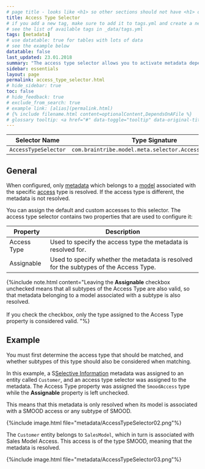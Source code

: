 ```yaml
---
# page title - looks like <h1> so other sections should not have <h1> or single-hash headings
title: Access Type Selector
# if you add a new tag, make sure to add it to tags.yml and create a new page in pages/tags
# see the list of available tags in _data/tags.yml
tags: [metadata]
# use datatable: true for tables with lots of data
# see the example below
datatable: false
last_updated: 23.01.2018
summary: "The access type selector allows you to activate metadata depending on the type of access the model containing the metadata is associated with."
sidebar: essentials
layout: page
permalink: access_type_selector.html
# hide_sidebar: true
toc: false
# hide_feedback: true
# exclude_from_search: true
# example link: [alias](permalink.html)
# {% include filename.html content=optionalContent,DependsOnAFile %}
# glossary tooltip: <a href="#" data-toggle="tooltip" data-original-title="{{site.data.glossary.entity_type}}">entity types</a>
---
```


Selector Name  | Type Signature  
------- | -----------
`AccessTypeSelector` | `com.braintribe.model.meta.selector.AccessTypeSelector`

## General
When configured, only <a href="#" data-toggle="tooltip" data-original-title="{{site.data.glossary.metadata}}">metadata</a> which belongs to a <a href="#" data-toggle="tooltip" data-original-title="{{site.data.glossary.model}}">model</a> associated with the specific <a href="#" data-toggle="tooltip" data-original-title="{{site.data.glossary.access}}">access</a> type is resolved. If the access type is different, the metadata is not resolved.

You can assign the default and custom accesses to this selector. The access type selector contains two properties that are used to configure it:

Property | Description
------| ---------
Access Type | Used to specify the access type the metadata is resolved for.
Assignable | Used to specify whether the metadata is resolved for the subtypes of the Access Type.

{%include note.html content="Leaving the **Assignable** checkbox unchecked means that all subtypes of the Access Type are also valid, so that metadata belonging to a model associated with a subtype is also resolved. <br/> <br/> If you check the checkbox, only the type assigned to the Access Type property is considered valid. "%}

## Example
You must first determine the access type that should be matched, and whether subtypes of this type should also be considered when matching.

In this example, a S[Selective Information](selectiveinformation.html) metadata was assigned to an entity called `Customer`, and an access type selector was assigned to the metadata. The Access Type property was assigned the `SmoodAccess` type while the **Assignable** property is left unchecked.

This means that this metadata is only resolved when its model is associated with a SMOOD access or any subtype of SMOOD.

{%include image.html file="metadata/AccessTypeSelector02.png"%}

The `Customer` entity belongs to `SalesModel`, which in turn is associated with Sales Model Access. This access is of the type SMOOD, meaning that the metadata is resolved.

{%include image.html file="metadata/AccessTypeSelector03.png"%}
